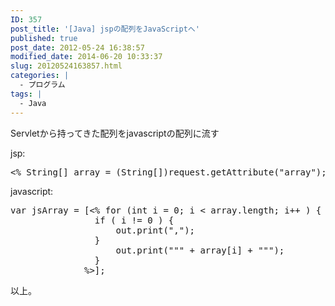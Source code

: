 ```yaml
---
ID: 357
post_title: '[Java] jspの配列をJavaScriptへ'
published: true
post_date: 2012-05-24 16:38:57
modified_date: 2014-06-20 10:33:37
slug: 20120524163857.html
categories: |
  - プログラム
tags: |
  - Java
---
```

Servletから持ってきた配列をjavascriptの配列に流す

jsp:
<pre class="prettyprint linenums">
<% String[] array = (String[])request.getAttribute("array"); %>
</pre>

javascript:
<pre class="prettyprint linenums">
var jsArray = [<% for (int i = 0; i < array.length; i++ ) {
                if ( i != 0 ) {
                    out.print(",");
                }
                    out.print(""" + array[i] + """);
                }
              %>];
</pre>

以上。